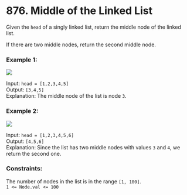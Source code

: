 # 876. Middle of the Linked List   
   
Given the ```head``` of a singly linked list, return the middle node of the linked list.   
   
If there are two middle nodes, return the second middle node.   
    
   
### **Example 1:**   
   
![](https://assets.leetcode.com/uploads/2021/07/23/lc-midlist1.jpg)   
   
Input: ```head = [1,2,3,4,5]```   
Output: ```[3,4,5]```   
Explanation: The middle node of the list is node ```3```.   
   
### **Example 2:**   
   
![](https://assets.leetcode.com/uploads/2021/07/23/lc-midlist2.jpg)   
   
Input: ```head = [1,2,3,4,5,6]```   
Output: ```[4,5,6]```   
Explanation: Since the list has two middle nodes with values ```3``` and ```4```, we return the second one.   
    
   
### **Constraints:**   
The number of nodes in the list is in the range ```[1, 100]```.   
```1 <= Node.val <= 100```   